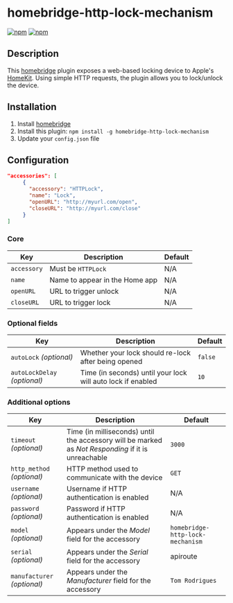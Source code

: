 # homebridge-http-lock-mechanism

[![npm](https://img.shields.io/npm/v/homebridge-http-lock-mechanism.svg)](https://www.npmjs.com/package/homebridge-http-lock-mechanism) [![npm](https://img.shields.io/npm/dt/homebridge-http-lock-mechanism.svg)](https://www.npmjs.com/package/homebridge-http-lock-mechanism)

## Description

This [homebridge](https://github.com/nfarina/homebridge) plugin exposes a web-based locking device to Apple's [HomeKit](http://www.apple.com/ios/home/). Using simple HTTP requests, the plugin allows you to lock/unlock the device.

## Installation

1. Install [homebridge](https://github.com/nfarina/homebridge#installation-details)
2. Install this plugin: `npm install -g homebridge-http-lock-mechanism`
3. Update your `config.json` file

## Configuration

```json
"accessories": [
     {
       "accessory": "HTTPLock",
       "name": "Lock",
       "openURL": "http://myurl.com/open",
       "closeURL": "http://myurl.com/close"
     }
]
```

### Core
| Key | Description | Default |
| --- | --- | --- |
| `accessory` | Must be `HTTPLock` | N/A |
| `name` | Name to appear in the Home app | N/A |
| `openURL` | URL to trigger unlock | N/A |
| `closeURL` | URL to trigger lock | N/A |

### Optional fields
| Key | Description | Default |
| --- | --- | --- |
| `autoLock` _(optional)_ | Whether your lock should re-lock after being opened | `false` |
| `autoLockDelay` _(optional)_ | Time (in seconds) until your lock will auto lock if enabled | `10` |

### Additional options
| Key | Description | Default |
| --- | --- | --- |
| `timeout` _(optional)_ | Time (in milliseconds) until the accessory will be marked as _Not Responding_ if it is unreachable | `3000` |
| `http_method` _(optional)_ | HTTP method used to communicate with the device | `GET` |
| `username` _(optional)_ | Username if HTTP authentication is enabled | N/A |
| `password` _(optional)_ | Password if HTTP authentication is enabled | N/A |
| `model` _(optional)_ | Appears under the _Model_ field for the accessory | `homebridge-http-lock-mechanism` |
| `serial` _(optional)_ | Appears under the _Serial_ field for the accessory | apiroute |
| `manufacturer` _(optional)_ | Appears under the _Manufacturer_ field for the accessory | `Tom Rodrigues` |
